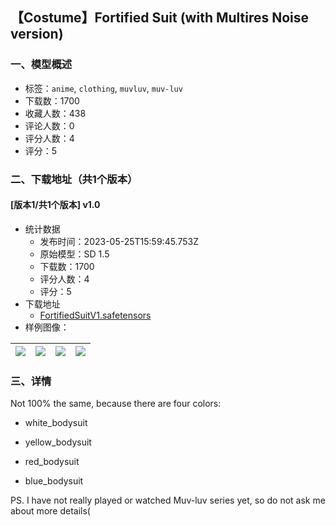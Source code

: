 ## 【Costume】Fortified Suit (with Multires Noise version)
### 一、模型概述

- 标签：`anime`, `clothing`, `muvluv`, `muv-luv`
- 下载数：1700
- 收藏人数：438
- 评论人数：0
- 评分人数：4
- 评分：5

### 二、下载地址（共1个版本）

#### [版本1/共1个版本] v1.0

- 统计数据
  - 发布时间：2023-05-25T15:59:45.753Z
  - 原始模型：SD 1.5
  - 下载数：1700
  - 评分人数：4
  - 评分：5
- 下载地址
  - [FortifiedSuitV1.safetensors](https://civitai.com/api/download/models/80892)
- 样例图像：

| <img src="https://image.civitai.com/xG1nkqKTMzGDvpLrqFT7WA/51966130-e4a3-46c3-b0f5-3ac03816a50a/width=450/908384.jpeg" /> | <img src="https://image.civitai.com/xG1nkqKTMzGDvpLrqFT7WA/3b287e60-f3d5-4b56-8bb7-00b2447d72c3/width=450/908408.jpeg" /> | <img src="https://image.civitai.com/xG1nkqKTMzGDvpLrqFT7WA/0d560cab-4bb1-40e4-9eb0-682cc54e05cb/width=450/908425.jpeg" /> | <img src="https://image.civitai.com/xG1nkqKTMzGDvpLrqFT7WA/270161e9-e27b-4d7c-b298-ed473efcdd96/width=450/908435.jpeg" /> |
| ---- | ---- | ---- | ---- |


### 三、详情
<p>Not 100% the same, because there are four colors:</p><ul><li><p>white_bodysuit</p></li><li><p>yellow_bodysuit</p></li><li><p>red_bodysuit</p></li><li><p>blue_bodysuit</p></li></ul><p>PS. I have not really played or watched Muv-luv series yet, so do not ask me about more details(</p>